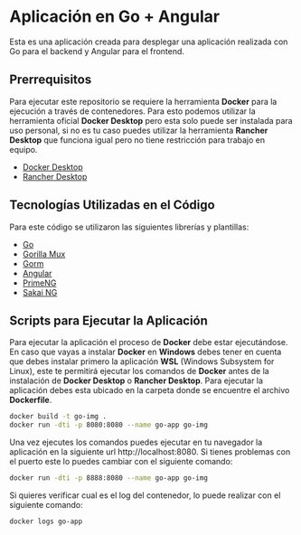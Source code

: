 # Aplicación en Go + Angular
Esta es una aplicación creada para desplegar una aplicación realizada con Go para el backend y Angular para el frontend.

## Prerrequisitos
Para ejecutar este repositorio se requiere la herramienta **Docker** para la ejecución a través de contenedores. Para esto podemos utilizar la herramienta oficial **Docker Desktop** pero esta solo puede ser instalada para uso personal, si no es tu caso puedes utilizar la herramienta **Rancher Desktop** que funciona igual pero no tiene restricción para trabajo en equipo.

- [Docker Desktop](https://www.docker.com/products/docker-desktop/)
- [Rancher Desktop](https://rancherdesktop.io/)

## Tecnologías Utilizadas en el Código
Para este código se utilizaron las siguientes librerías y plantillas:

- [Go](https://go.dev/) 
- [Gorilla Mux](https://github.com/gorilla/mux)
- [Gorm](https://gorm.io/)
- [Angular](https://angular.io/)
- [PrimeNG](https://primeng.org/)
- [Sakai NG](https://github.com/primefaces/sakai-ng)

## Scripts para Ejecutar la Aplicación
Para ejecutar la aplicación el proceso de **Docker** debe estar ejecutándose. En caso que vayas a instalar **Docker** en **Windows** debes tener en cuenta que debes instalar primero la aplicación **WSL** (Windows Subsystem for Linux), este te permitirá ejecutar los comandos de **Docker** antes de la instalación de **Docker Desktop** o **Rancher Desktop**. Para ejecutar la aplicación debes esta ubicado en la carpeta donde se encuentre el archivo **Dockerfile**.

```sh
docker build -t go-img .
docker run -dti -p 8080:8080 --name go-app go-img
```

Una vez ejecutes los comandos puedes ejecutar en tu navegador la aplicación en la siguiente url http://localhost:8080. Si tienes problemas con el puerto este lo puedes cambiar con el siguiente comando:

```sh
docker run -dti -p 8888:8080 --name go-app go-img
```

Si quieres verificar cual es el log del contenedor, lo puede realizar con el siguiente comando:

```sh
docker logs go-app
```